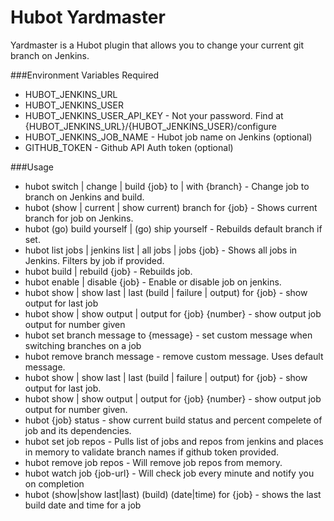 Hubot Yardmaster
=============
Yardmaster is a Hubot plugin that allows you to change your current git branch on Jenkins.

###Environment Variables Required
* HUBOT_JENKINS_URL
* HUBOT_JENKINS_USER
* HUBOT_JENKINS_USER_API_KEY - Not your password. Find at {HUBOT_JENKINS_URL}/{HUBOT_JENKINS_USER}/configure
* HUBOT_JENKINS_JOB_NAME - Hubot job name on Jenkins (optional)
* GITHUB_TOKEN - Github API Auth token (optional)

###Usage
* hubot switch | change | build {job} to | with {branch} - Change job to branch on Jenkins and build.
* hubot (show | current | show current) branch for {job} - Shows current branch for job on Jenkins.
* hubot (go) build yourself | (go) ship yourself - Rebuilds default branch if set.
* hubot list jobs | jenkins list | all jobs | jobs {job} - Shows all jobs in Jenkins. Filters by job if provided.
* hubot build | rebuild {job} - Rebuilds job.
* hubot enable | disable {job} - Enable or disable job on jenkins.
* hubot show | show last | last (build | failure | output) for {job} - show output for last job
* hubot show | show output | output for {job} {number} - show output job output for number given
* hubot set branch message to {message} - set custom message when switching branches on a job
* hubot remove branch message - remove custom message. Uses default message.
* hubot show | show last | last (build | failure | output) for {job} - show output for last job.
* hubot show | show output | output for {job} {number} - show output job output for number given.
* hubot {job} status - show current build status and percent compelete of job and its dependencies.
* hubot set job repos - Pulls list of jobs and repos from jenkins and places in memory to validate branch names if github token provided.
* hubot remove job repos - Will remove job repos from memory.
* hubot watch job {job-url} - Will check job every minute and notify you on completion
* hubot (show|show last|last) (build) (date|time) for {job} - shows the last build date and time for a job
